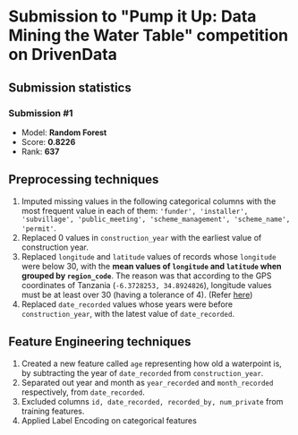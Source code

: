 # Submission to "Pump it Up: Data Mining the Water Table" competition on DrivenData

## Submission statistics
### Submission #1
- Model: **Random Forest**
- Score: **0.8226**
- Rank: **637**

## Preprocessing techniques

1. Imputed missing values in the following categorical columns with the most frequent value in each of them: `'funder', 'installer', 'subvillage', 'public_meeting', 'scheme_management', 'scheme_name', 'permit'`.
2. Replaced 0 values in `construction_year` with the earliest value of construction year.
3. Replaced `longitude` and `latitude` values of records whose `longitude` were below 30, with the **mean values of `longitude` and `latitude` when grouped by `region_code`**. The reason was that according to the GPS coordinates of Tanzania (`-6.3728253, 34.8924826`), longitude values must be at least over 30 (having a tolerance of 4). (Refer [here](https://latitude.to/map/tz/tanzania))
4. Replaced `date_recorded` values whose years were before `construction_year`, with the latest value of `date_recorded`.

## Feature Engineering techniques

1. Created a new feature called `age` representing how old a waterpoint is, by subtracting the year of `date_recorded` from `construction_year`.
2. Separated out year and month as `year_recorded` and `month_recorded` respectively, from `date_recorded`.
3. Excluded columns `id, date_recorded, recorded_by, num_private` from training features.
4. Applied Label Encoding on categorical features
